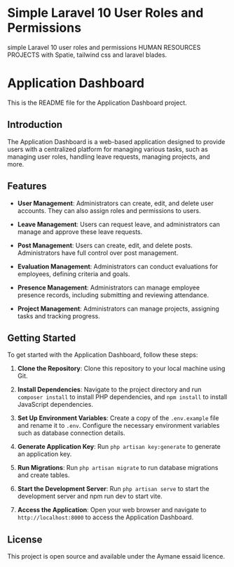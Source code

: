# Simple Laravel 10 User Roles and Permissions
simple Laravel 10 user roles and permissions HUMAN RESOURCES PROJECTS with Spatie, tailwind css and laravel blades.


# Application Dashboard

This is the README file for the Application Dashboard project.

## Introduction

The Application Dashboard is a web-based application designed to provide users with a centralized platform for managing various tasks, such as managing user roles, handling leave requests, managing projects, and more.

## Features

- **User Management**: Administrators can create, edit, and delete user accounts. They can also assign roles and permissions to users.

- **Leave Management**: Users can request leave, and administrators can manage and approve these leave requests.

- **Post Management**: Users can create, edit, and delete posts. Administrators have full control over post management.

- **Evaluation Management**: Administrators can conduct evaluations for employees, defining criteria and goals.

- **Presence Management**: Administrators can manage employee presence records, including submitting and reviewing attendance.

- **Project Management**: Administrators can manage projects, assigning tasks and tracking progress.

## Getting Started

To get started with the Application Dashboard, follow these steps:

1. **Clone the Repository**: Clone this repository to your local machine using Git.

2. **Install Dependencies**: Navigate to the project directory and run `composer install` to install PHP dependencies, and `npm install` to install JavaScript dependencies.

3. **Set Up Environment Variables**: Create a copy of the `.env.example` file and rename it to `.env`. Configure the necessary environment variables such as database connection details.

4. **Generate Application Key**: Run `php artisan key:generate` to generate an application key.

5. **Run Migrations**: Run `php artisan migrate` to run database migrations and create tables.

6. **Start the Development Server**: Run `php artisan serve` to start the development server and npm run dev to start vite.

7. **Access the Application**: Open your web browser and navigate to `http://localhost:8000` to access the Application Dashboard.


## License

This project is open source and available under the Aymane essaid licence.

